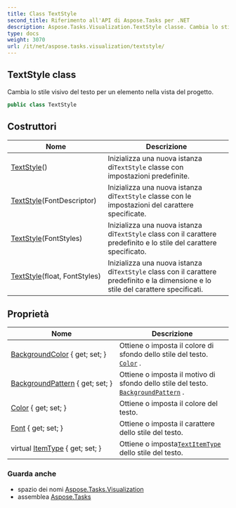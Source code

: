 ```yaml
---
title: Class TextStyle
second_title: Riferimento all'API di Aspose.Tasks per .NET
description: Aspose.Tasks.Visualization.TextStyle classe. Cambia lo stile visivo del testo per un elemento nella vista del progetto.
type: docs
weight: 3070
url: /it/net/aspose.tasks.visualization/textstyle/
---
```

## TextStyle class

Cambia lo stile visivo del testo per un elemento nella vista del progetto.

```csharp
public class TextStyle
```

## Costruttori

| Nome | Descrizione |
| --- | --- |
| [TextStyle](textstyle/#constructor)() | Inizializza una nuova istanza di`TextStyle` classe con impostazioni predefinite. |
| [TextStyle](textstyle/#constructor_1)(FontDescriptor) | Inizializza una nuova istanza di`TextStyle` classe con le impostazioni del carattere specificate. |
| [TextStyle](textstyle/#constructor_2)(FontStyles) | Inizializza una nuova istanza di`TextStyle` class con il carattere predefinito e lo stile del carattere specificato. |
| [TextStyle](textstyle/#constructor_3)(float, FontStyles) | Inizializza una nuova istanza di`TextStyle` class con il carattere predefinito e la dimensione e lo stile del carattere specificati. |

## Proprietà

| Nome | Descrizione |
| --- | --- |
| [BackgroundColor](../../aspose.tasks.visualization/textstyle/backgroundcolor/) { get; set; } | Ottiene o imposta il colore di sfondo dello stile del testo. [`Color`](./color/) . |
| [BackgroundPattern](../../aspose.tasks.visualization/textstyle/backgroundpattern/) { get; set; } | Ottiene o imposta il motivo di sfondo dello stile del testo. [`BackgroundPattern`](./backgroundpattern/) . |
| [Color](../../aspose.tasks.visualization/textstyle/color/) { get; set; } | Ottiene o imposta il colore del testo. |
| [Font](../../aspose.tasks.visualization/textstyle/font/) { get; set; } | Ottiene o imposta il carattere dello stile del testo. |
| virtual [ItemType](../../aspose.tasks.visualization/textstyle/itemtype/) { get; set; } | Ottiene o imposta[`TextItemType`](../textitemtype/) dello stile del testo. |

### Guarda anche

* spazio dei nomi [Aspose.Tasks.Visualization](../../aspose.tasks.visualization/)
* assemblea [Aspose.Tasks](../../)


